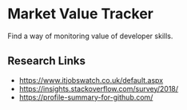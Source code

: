 # Market Value Tracker
Find a way of monitoring value of developer skills.

## Research Links
* https://www.itjobswatch.co.uk/default.aspx
* https://insights.stackoverflow.com/survey/2018/
* https://profile-summary-for-github.com/